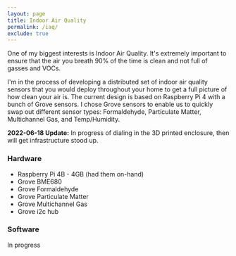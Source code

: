 ```yaml
---
layout: page
title: Indoor Air Quality
permalink: /iaq/
exclude: true
---
```


One of my biggest interests is Indoor Air Quality. It's extremely important to ensure that the air you breath 90% of the time is clean and not full of gasses and VOCs. 

I'm in the process of developing a distributed set of indoor air quality sensors that you would deploy throughout your home to get a full picture of how clean your air is. The current design is based on Raspberry Pi 4 with a bunch of Grove sensors. I chose Grove sensors to enable us to quickly swap out different sensor types: Formaldehyde, Particulate Matter, Multichannel Gas, and Temp/Humidity.

**2022-06-18 Update:** In progress of dialing in the 3D printed enclosure, then will get infrastructure stood up.

### Hardware

- Raspberry Pi 4B - 4GB (had them on-hand)
- Grove BME680
- Grove Formaldehyde
- Grove Particulate Matter
- Grove Multichannel Gas
- Grove i2c hub

### Software

In progress